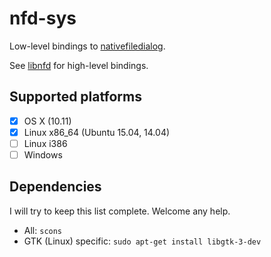 # nfd-sys

Low-level bindings to [nativefiledialog](https://github.com/mlabbe/nativefiledialog).

See [libnfd](https://github.com/izgzhen/libnfd) for high-level bindings.

## Supported platforms
* [x] OS X (10.11)
* [x] Linux x86_64 (Ubuntu 15.04, 14.04)
* [ ] Linux i386
* [ ] Windows

## Dependencies
I will try to keep this list complete. Welcome any help.

+ All: `scons`
+ GTK (Linux) specific: `sudo apt-get install libgtk-3-dev`

